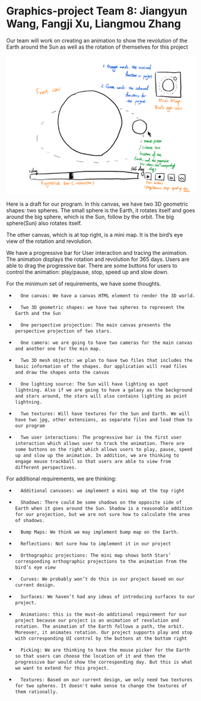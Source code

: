 # Graphics-project Team 8: Jiangyun Wang, Fangji Xu, Liangmou Zhang
Our team will work on creating an animation to show the revolution of the Earth around the Sun as well as the rotation of themselves for this project

![Intro](Introduction.png)

Here is a draft for our program. In this canvas, we have two 3D geometric shapes: two spheres. The small sphere is the Earth, it rotates itself and goes around the big sphere, which is the Sun, follow by the orbit. The big sphere(Sun) also rotates itself.
 
The other canvas, which is at top right, is a mini map. It is the bird’s eye view of the rotation and revolution.
 
We have a progressive bar for User interaction and tracing the animation. The animation displays the rotation and revolution for 365 days. Users are able to drag the progressive bar. There are some buttons for users to control the animation: play/pause, stop, speed up and slow down.

For the minimum set of requirements, we have some thoughts.
-   	One canvas: We have a canvas HTML element to render the 3D world.
-   	Two 3D geometric shapes: we have two spheres to represent the Earth and the Sun
-   	One perspective projection: The main canvas presents the perspective projection of two stars.
-   	One camera: we are going to have two cameras for the main canvas and another one for the min map.
-   	Two 3D mesh objects: we plan to have two files that includes the basic information of the shapes. Our application will read files and draw the shapes onto the canvas
-   	One lighting source: The Sun will have lighting as spot lightning. Also if we are going to have a galaxy as the background and stars around, the stars will also contains lighting as point lightning.
-   	Two textures: Will have textures for the Sun and Earth. We will have two jpg, other extensions, as separate files and load them to our program
-   	Two user interactions: The progressive bar is the first user interaction which allows user to track the animation. There are some buttons on the right which allows users to play, pause, speed up and slow up the animation. In addition, we are thinking to engage mouse trackball so that users are able to view from different perspectives.

For additional requirements, we are thinking:
-   	Additional canvases: we implement a mini map at the top right
-   	Shadows: There could be some shadows on the opposite side of Earth when it goes around the Sun. Shadow is a reasonable addition for our projection, but we are not sure how to calculate the area of shadows.
-   	Bump Maps: We think we may implement bump map on the Earth.
-   	Reflections: Not sure how to implement it in our project
-   	Orthographic projections: The mini map shows both Stars’ corresponding orthographic projections to the animation from the bird’s eye view
-   	Curves: We probably won’t do this in our project based on our current design.
-   	Surfaces: We haven’t had any ideas of introducing surfaces to our project.
-   	Animations: this is the must-do additional requirement for our project because our project is an animation of revolution and rotation. The animation of the Earth follows a path, the orbit. Moreover, it animates rotation. Our project supports play and stop with corresponding UI control by the buttons at the bottom right
-   	Picking: We are thinking to have the mouse picker for the Earth so that users can choose the location of it and then the progressive bar would show the corresponding day. But this is what we want to extend for this project.
-   	Textures: Based on our current design, we only need two textures for two spheres. It doesn't make sense to change the textures of them rationally.

